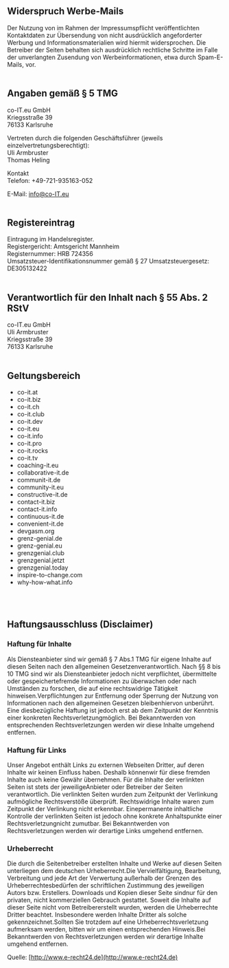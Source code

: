 ## Widerspruch Werbe-Mails
Der Nutzung von im Rahmen der Impressumspflicht veröffentlichten Kontaktdaten zur Übersendung von nicht ausdrücklich angeforderter Werbung und Informationsmaterialien wird hiermit widersprochen. Die Betreiber der Seiten behalten sich ausdrücklich rechtliche Schritte im Falle der unverlangten Zusendung von Werbeinformationen, etwa durch Spam-E-Mails, vor.
<br/>
<br/>

## Angaben gemäß § 5 TMG
co-IT.eu GmbH \
Kriegsstraße 39 \
76133 Karlsruhe


Vertreten durch die folgenden Geschäftsführer (jeweils einzelvertretungsberechtigt): \
Uli Armbruster \
Thomas Heling 


Kontakt \
Telefon: +49-721-935163-052


E-Mail:  [info@co-IT.eu](mailto:info@co-it.eu)
<br/>
<br/>

## Registereintrag
Eintragung im Handelsregister. \
Registergericht: Amtsgericht Mannheim \
Registernummer: HRB 724356 \
Umsatzsteuer-Identifikationsnummer gemäß § 27 Umsatzsteuergesetz: DE305132422
<br/>
<br/>

## Verantwortlich für den Inhalt nach § 55 Abs. 2 RStV
co-IT.eu GmbH \
Uli Armbruster \
Kriegsstraße 39 \
76133 Karlsruhe
<br/>
<br/>

## Geltungsbereich
- co-it.at
- co-it.biz
- co-it.ch
- co-it.club
- co-it.dev
- co-it.eu
- co-it.info
- co-it.pro
- co-it.rocks
- co-it.tv
- coaching-it.eu
- collaborative-it.de
- communit-it.de
- community-it.eu
- constructive-it.de
- contact-it.biz
- contact-it.info
- continuous-it.de
- convenient-it.de
- devgasm.org
- grenz-genial.de
- grenz-genial.eu
- grenzgenial.club
- grenzgenial.jetzt
- grenzgenial.today
- inspire-to-change.com
- why-how-what.info
<br/>
<br/>

## Haftungsausschluss (Disclaimer)
### Haftung für Inhalte
Als Diensteanbieter sind wir gemäß § 7 Abs.1 TMG für eigene Inhalte auf diesen Seiten nach den allgemeinen Gesetzenverantwortlich. Nach §§ 8 bis 10 TMG sind wir als Diensteanbieter jedoch nicht verpflichtet, übermittelte oder gespeichertefremde Informationen zu überwachen oder nach Umständen zu forschen, die auf eine rechtswidrige Tätigkeit hinweisen.Verpflichtungen zur Entfernung oder Sperrung der Nutzung von Informationen nach den allgemeinen Gesetzen bleibenhiervon unberührt. Eine diesbezügliche Haftung ist jedoch erst ab dem Zeitpunkt der Kenntnis einer konkreten Rechtsverletzungmöglich. Bei Bekanntwerden von entsprechenden Rechtsverletzungen werden wir diese Inhalte umgehend entfernen.

### Haftung für Links
Unser Angebot enthält Links zu externen Webseiten Dritter, auf deren Inhalte wir keinen Einfluss haben. Deshalb könnenwir für diese fremden Inhalte auch keine Gewähr übernehmen. Für die Inhalte der verlinkten Seiten ist stets der jeweiligeAnbieter oder Betreiber der Seiten verantwortlich. Die verlinkten Seiten wurden zum Zeitpunkt der Verlinkung aufmögliche Rechtsverstöße überprüft. Rechtswidrige Inhalte waren zum Zeitpunkt der Verlinkung nicht erkennbar. Einepermanente inhaltliche Kontrolle der verlinkten Seiten ist jedoch ohne konkrete Anhaltspunkte einer Rechtsverletzungnicht zumutbar. Bei Bekanntwerden von Rechtsverletzungen werden wir derartige Links umgehend entfernen.

### Urheberrecht
Die durch die Seitenbetreiber erstellten Inhalte und Werke auf diesen Seiten unterliegen dem deutschen Urheberrecht.Die Vervielfältigung, Bearbeitung, Verbreitung und jede Art der Verwertung außerhalb der Grenzen des Urheberrechtesbedürfen der schriftlichen Zustimmung des jeweiligen Autors bzw. Erstellers. Downloads und Kopien dieser Seite sindnur für den privaten, nicht kommerziellen Gebrauch gestattet. Soweit die Inhalte auf dieser Seite nicht vom Betreibererstellt wurden, werden die Urheberrechte Dritter beachtet. Insbesondere werden Inhalte Dritter als solche gekennzeichnet.Sollten Sie trotzdem auf eine Urheberrechtsverletzung aufmerksam werden, bitten wir um einen entsprechenden Hinweis.Bei Bekanntwerden von Rechtsverletzungen werden wir derartige Inhalte umgehend entfernen.

Quelle: [http://www.e-recht24.de](http://www.e-recht24.de)